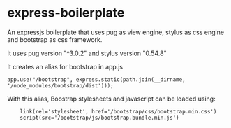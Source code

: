 # express-boilerplate

An expressjs boilerplate that uses pug as view engine, stylus as css engine and bootstrap as css framework.

It uses pug version "^3.0.2" and stylus version "0.54.8"

It creates an alias for bootstrap in app.js
```
app.use("/bootstrap", express.static(path.join(__dirname, '/node_modules/bootstrap/dist')));
```
With this alias, Boostrap stylesheets and javascript can be loaded using:
```
    link(rel='stylesheet', href='/bootstrap/css/bootstrap.min.css')
    script(src='/bootstrap/js/bootstrap.bundle.min.js')
```

